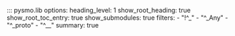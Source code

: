 ::: pysmo.lib
    options:
      heading_level: 1
      show_root_heading: true
      show_root_toc_entry: true
      show_submodules: true
      filters:
        - "!^_"
        - "^_Any"
        - "^_proto"
        - "^__"
      summary: true

